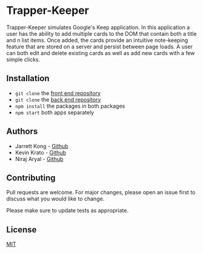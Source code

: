 # Trapper-Keeper

Trapper-Keeper simulates Google's Keep application. In this application a user has the ability to add multiple cards to the DOM that contain both a title and n list items. Once added, the cards provide an intuitive note-keeping feature that are stored on a server and persist between page loads. A user can both edit and delete existing cards as well as add new cards with a few simple clicks.

## Installation

- `git clone` the [front end repository]("https://github.com/jarrettkong/trapper-keeper")
- `git clone` the [back end repository]("https://github.com/niroz11/Trapper-keeper-be")
- `npm install` the packages in both packages
- `npm start` both apps separately

## Authors

- Jarrett Kong - [Github]("https://github.com/jarrettkong")
- Kevin Krato - [Github]("https://github.com/KevinKra")
- Niraj Aryal - [Github]("https://github.com/niroz11")

## Contributing

Pull requests are welcome. For major changes, please open an issue first to discuss what you would like to change.

Please make sure to update tests as appropriate.

## License

[MIT](https://choosealicense.com/licenses/mit/)
